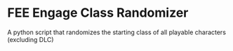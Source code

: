 # FEE Engage Class Randomizer
 A python script that randomizes the starting class of all playable characters (excluding DLC)
